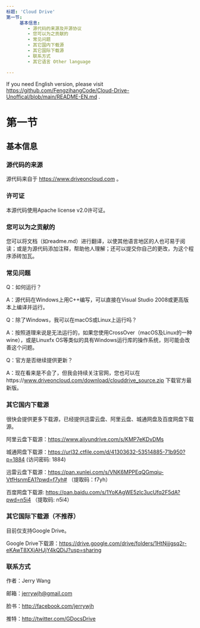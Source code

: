 ```yaml
---
标题: 'Cloud Drive'
第一节:
     基本信息:
        - 源代码的来源及开源协议
        - 您可以为之贡献的
        - 常见问题
        - 其它国内下载源
        - 其它国际下载源
        - 联系方式
        - 其它语言 Other language

---
```


If you need English version, please visit https://github.com/FengzihangCode/Cloud-Drive-Unoffical/blob/main/README-EN.md .

# 第一节

## 基本信息

### 源代码的来源
源代码来自于 https://www.driveoncloud.com 。

### 许可证
本源代码使用Apache license v2.0许可证。

### 您可以为之贡献的
您可以将文档（如readme.md）进行翻译，以使其他语言地区的人也可易于阅读；或是为源代码添加注释，帮助他人理解；还可以提交你自己的更改，为这个程序添砖加瓦。

### 常见问题
Q：如何运行？

A：源代码在Windows上用C++编写，可以直接在Visual Studio 2008或更高版本上编译并运行。



Q：除了Windows，我可以在macOS或Linux上运行吗？

A：按照道理来说是无法运行的，如果您使用CrossOver（macOS及Linux的一种wine），或是Linuxfx OS等类似的具有Windows运行库的操作系统，则可能会改善这个问题。



Q：官方是否继续提供更新？

A：现在看来是不会了，但我会持续关注官网，您也可以在https://www.driveoncloud.com/download/clouddrive_source.zip 下载官方最新版。


### 其它国内下载源
很快会提供更多下载源，已经提供迅雷云盘、阿里云盘、城通网盘及百度网盘下载源。

阿里云盘下载源：https://www.aliyundrive.com/s/KMP7eKDvDMs

城通网盘下载源：https://url32.ctfile.com/d/41303632-53514885-71b950?p=1884 (访问密码: 1884)

迅雷云盘下载源：https://pan.xunlei.com/s/VNK6MPPEqQGmqiu-VtfHsnmEA1?pwd=f7yh# （提取码：f7yh）

百度网盘下载源: https://pan.baidu.com/s/1YoKAgWE5zlc3ucUfq2F5dA?pwd=n5i4 （提取码: n5i4）

### 其它国际下载源（不推荐）
目前仅支持Google Drive。

Google Drive下载源：https://drive.google.com/drive/folders/1HtNjjjgsq2r-eKAwT8XXjAHJjY4kQDiJ?usp=sharing


### 联系方式
作者：Jerry Wang

邮箱：jerrywjh@gmail.com

脸书：http://facebook.com/jerrywjh

推特：http://twitter.com/GDocsDrive
